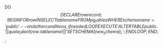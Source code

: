 DO
$$
DECLARE
    row record;
BEGIN
    FOR row IN SELECT tablename FROM pg_tables WHERE schemaname = 'public' -- and other conditions, if needed
    LOOP
        EXECUTE 'ALTER TABLE public.' || quote_ident(row.tablename) || ' SET SCHEMA [new_schema];';
    END LOOP;
END;
$$;
